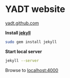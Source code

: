 # YADT website

[yadt.github.com](http://yadt.github.com)


**Install [jekyll](https://github.com/mojombo/jekyll)**

```bash
sudo gem install jekyll
```

**Start local server**
```bash
jekyll --server
```

Browse to [localhost:4000](http://localhost:4000)
